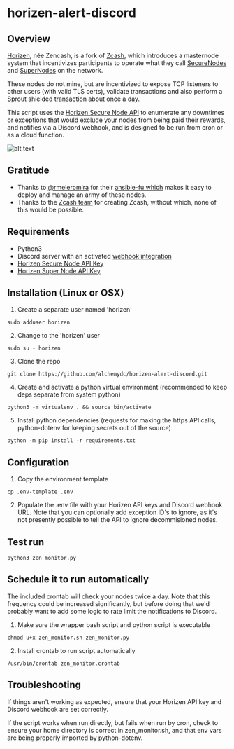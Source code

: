 # horizen-alert-discord

## Overview
[Horizen](https://www.horizen.io/), née Zencash, is a fork of [Zcash](https://z.cash), which introduces a masternode system 
that incentivizes participants to operate what they call [SecureNodes](https://www.horizen.io/securenodes/) and [SuperNodes](https://www.horizen.io/supernodes/) on the network.

These nodes do not mine, but are incentivized to expose TCP listeners to other users (with valid TLS certs), validate transactions and also perform a Sprout shielded transaction about once a day.

This script uses the [Horizen Secure Node API](https://securenodes2.na.zensystem.io/about/api) to enumerate any downtimes or exceptions that would exclude your nodes from being paid their rewards, and notifies via a Discord webhook, and is designed to be run from cron or as a cloud function.

![alt text](https://www.horizen.io/assets/img/icons/securenodes.png)

## Gratitude
* Thanks to [@rmeleromira](https://github.com/rmeleromira) for their [ansible-fu which](https://github.com/rmeleromira/ansible-zencash-nodes) makes it easy to deploy and manage an army of these nodes.
* Thanks to the [Zcash team](https://github.com/zcash) for creating Zcash, without which, none of this would be possible.

## Requirements
* Python3
* Discord server with an activated [webhook integration](https://support.discord.com/hc/en-us/articles/228383668-Intro-to-Webhooks)
* [Horizen Secure Node API Key](https://securenodes2.na.zensystem.io/settings/)
* [Horizen Super Node API Key](https://supernodes1.na.zensystem.io/settings/)

## Installation (Linux or OSX)
1. Create a separate user named 'horizen'
```console
sudo adduser horizen
```
2. Change to the 'horizen' user
```console
sudo su - horizen
```

3. Clone the repo
```console
git clone https://github.com/alchemydc/horizen-alert-discord.git
```

4. Create and activate a python virtual environment
(recommended to keep deps separate from system python)
```console
python3 -m virtualenv . && source bin/activate
```

5. Install python dependencies
(requests for making the https API calls, python-dotenv for keeping secrets out of the source)
 ```console
 python -m pip install -r requirements.txt
 ```

## Configuration
1. Copy the environment template
```console
cp .env-template .env
```

2. Populate the .env file with your Horizen API keys and Discord webhook URL.  Note that you can optionally add exception ID's to ignore, as it's not presently possible to tell the API to ignore decommisioned nodes. 


## Test run
```console
python3 zen_monitor.py
```

## Schedule it to run automatically
The included crontab will check your nodes twice a day. Note that this frequency could be increased significantly, but before doing that we'd probably want to add some logic to rate limit the notifications to Discord.

1. Make sure the wrapper bash script and python script is executable
```console
chmod u+x zen_monitor.sh zen_monitor.py
```
2. Install crontab to run script automatically
```console
/usr/bin/crontab zen_monitor.crontab
```

## Troubleshooting
If things aren't working as expected, ensure that your Horizen API key and Discord webhook are set correctly.

If the script works when run directly, but fails when run by cron, check to ensure your home directory is correct in zen_monitor.sh,
and that env vars are being properly imported by python-dotenv.